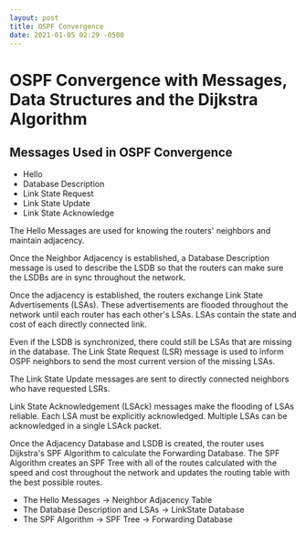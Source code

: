 ```yaml
---
layout: post
title: OSPF Convergence
date: 2021-01-05 02:29 -0500
---
```

# OSPF Convergence with Messages, Data Structures and the Dijkstra Algorithm


## Messages Used in OSPF Convergence

- Hello
- Database Description
- Link State Request
- Link State Update
- Link State Acknowledge

The Hello Messages are used for knowing the routers' neighbors and maintain adjacency.

Once the Neighbor Adjacency is established, a Database Description message is used to describe the LSDB so that the routers can make sure the LSDBs are in sync throughout the network.

Once the adjacency is established, the routers exchange Link State Advertisements (LSAs). These advertisements are flooded throughout the network until each router has each other's LSAs. LSAs contain the state and cost of each directly connected link.

Even if the LSDB is synchronized, there could still be LSAs that are missing in the database. The Link State Request (LSR) message is used to inform OSPF neighbors to send the most current version of the missing LSAs.

The Link State Update messages are sent to directly connected neighbors who have requested LSRs.

Link State Acknowledgement (LSAck) messages make the flooding of LSAs reliable. Each LSA must be explicitly acknowledged. Multiple LSAs can be acknowledged in a single LSAck packet.

Once the Adjacency Database and LSDB is created, the router uses Dijkstra's SPF Algorithm to calculate the Forwarding Database. The SPF Algorithm creates an SPF Tree with all of the routes calculated with the speed and cost throughout the network and updates the routing table with the best possible routes.

- The Hello Messages → Neighbor Adjacency Table
- The Database Description and LSAs → LinkState Database
- The SPF Algorithm → SPF Tree → Forwarding Database
